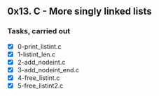 ## 0x13. C - More singly linked lists
### Tasks, carried out
- [x] 0-print_listint.c
- [x] 1-listint_len.c
- [x] 2-add_nodeint.c
- [x] 3-add_nodeint_end.c
- [x] 4-free_listint.c
- [x] 5-free_listint2.c

